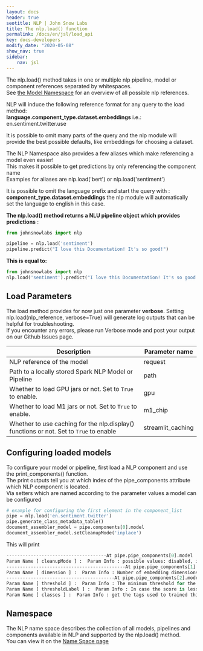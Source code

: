 ```yaml
---
layout: docs
header: true
seotitle: NLP | John Snow Labs
title: The nlp.load() function
permalink: /docs/en/jsl/load_api
key: docs-developers
modify_date: "2020-05-08"
show_nav: true
sidebar:
    nav: jsl
---
```


<div class="main-docs" markdown="1"><div class="h3-box" markdown="1">

The nlp.load() method takes in one or multiple nlp pipeline, model or component references separated by whitespaces.     
See [the Model Namespace]( /docs/en/jsl/namespace) for an overview of all possible nlp references.     

NLP  will induce the following reference format for any query to the load method:       
**language.component_type.dataset.embeddings** i.e.: en.sentiment.twitter.use     
      
It is possible to omit many parts of the query and the nlp module will provide the best possible defaults, like embeddings for choosing a dataset.

The NLP Namespace also provides a few aliases which make referencing a model even easier!       
This makes it possible to get predictions by only referencing the component name       
Examples for aliases are nlp.load('bert') or nlp.load('sentiment')   

It is possible to omit the language prefix and start the query with :
**component_type.dataset.embeddings** the nlp module will automatically set the language to english in this case.


**The nlp.load() method returns a NLU pipeline object which provides predictions** :
```python
from johnsnowlabs import nlp 

pipeline = nlp.load('sentiment')
pipeline.predict("I love this Documentation! It's so good!")
``` 
**This is equal to:**
```python
from johnsnowlabs import nlp
nlp.load('sentiment').predict("I love this Documentation! It's so good!")
``` 

</div><div class="h3-box" markdown="1">

## Load Parameters
The load method provides for now just one parameter **verbose**.
Setting nlp.load(nlp_reference, verbose=True) will generate log outputs that can be helpful for troubleshooting.   
If you encounter any errors, please run Verbose mode and post your output on our Github Issues page.    

| Description                                                                              | Parameter name                  | 
|------------------------------------------------------------------------------------------|---------------------------------| 
| NLP reference of the model                                                               | request                         |
| Path to a locally stored Spark NLP Model or Pipeline                                     | path                            |
| Whether to load GPU jars or not. Set to `True` to enable.                                | gpu                             |
| Whether to load M1 jars or not. Set to `True` to enable.                                 | m1_chip                         |
| Whether to use caching for the nlp.display() functions or not.  Set to  `True` to enable | streamlit_caching               |


</div><div class="h3-box" markdown="1">

## Configuring loaded models
To configure your model or pipeline, first load a NLP component and use the print_components() function.   
The print outputs tell you at which index of the pipe_components attribute which NLP component is located.   
Via  setters which are named according to the parameter values a model can be configured


```python
# example for configuring the first element in the component_list
pipe = nlp.load('en.sentiment.twitter')
pipe.generate_class_metadata_table()
document_assembler_model = pipe.components[0].model
document_assembler_model.setCleanupMode('inplace')
```

This will print

```python 
-------------------------------------At pipe.pipe_components[0].model  : document_assembler with configurable parameters: --------------------------------------
Param Name [ cleanupMode ] :  Param Info : possible values: disabled, inplace, inplace_full, shrink, shrink_full, each, each_full, delete_full  currently Configured as :  disabled
--------------------------------------------At pipe.pipe_components[1].model  : glove with configurable parameters: --------------------------------------------
Param Name [ dimension ] :  Param Info : Number of embedding dimensions  currently Configured as :  512
----------------------------------------At pipe.pipe_components[2].model  : sentiment_dl  with configurable parameters: ----------------------------------------
Param Name [ threshold ] :  Param Info : The minimum threshold for the final result otherwise it will be neutral  currently Configured as :  0.6
Param Name [ thresholdLabel ] :  Param Info : In case the score is less than threshold, what should be the label. Default is neutral.  currently Configured as :  neutral
Param Name [ classes ] :  Param Info : get the tags used to trained this NerDLModel  currently Configured as :  ['positive', 'negative']
```

</div><div class="h3-box" markdown="1">

## Namespace
The NLP name space describes the collection of all models, pipelines and components available in NLP and supported by the nlp.load() method.       
You can view it on the [Name Space page](https://nlu.johnsnowlabs.com/docs/en/jsl/load_api)


</div></div>